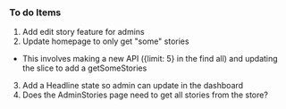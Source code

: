 ### To do Items

1. Add edit story feature for admins
2. Update homepage to only get "some" stories

- This involves making a new API ({limit: 5} in the find all) and updating the slice to add a getSomeStories

3. Add a Headline state so admin can update in the dashboard
4. Does the AdminStories page need to get all stories from the store?

